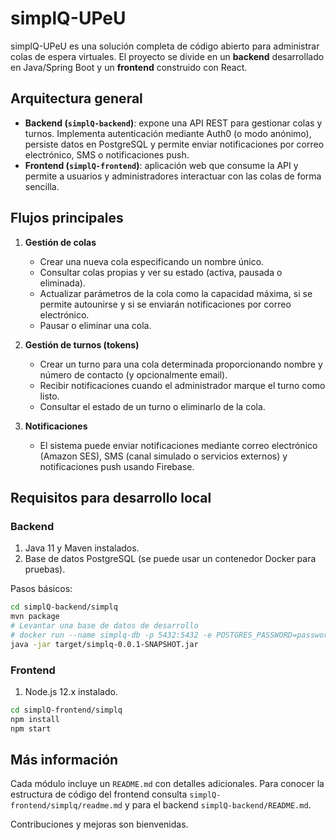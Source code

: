 # simplQ-UPeU

simplQ-UPeU es una solución completa de código abierto para administrar colas de espera virtuales. El proyecto se divide en un **backend** desarrollado en Java/Spring Boot y un **frontend** construido con React.

## Arquitectura general

- **Backend (`simplQ-backend`)**: expone una API REST para gestionar colas y turnos. Implementa autenticación mediante Auth0 (o modo anónimo), persiste datos en PostgreSQL y permite enviar notificaciones por correo electrónico, SMS o notificaciones push.
- **Frontend (`simplQ-frontend`)**: aplicación web que consume la API y permite a usuarios y administradores interactuar con las colas de forma sencilla.

## Flujos principales

1. **Gestión de colas**
   - Crear una nueva cola especificando un nombre único.
   - Consultar colas propias y ver su estado (activa, pausada o eliminada).
   - Actualizar parámetros de la cola como la capacidad máxima, si se permite autounirse y si se enviarán notificaciones por correo electrónico.
   - Pausar o eliminar una cola.

2. **Gestión de turnos (tokens)**
   - Crear un turno para una cola determinada proporcionando nombre y número de contacto (y opcionalmente email).
   - Recibir notificaciones cuando el administrador marque el turno como listo.
   - Consultar el estado de un turno o eliminarlo de la cola.

3. **Notificaciones**
   - El sistema puede enviar notificaciones mediante correo electrónico (Amazon SES), SMS (canal simulado o servicios externos) y notificaciones push usando Firebase.

## Requisitos para desarrollo local

### Backend

1. Java 11 y Maven instalados.
2. Base de datos PostgreSQL (se puede usar un contenedor Docker para pruebas).

Pasos básicos:

```bash
cd simplQ-backend/simplq
mvn package
# Levantar una base de datos de desarrollo
# docker run --name simplq-db -p 5432:5432 -e POSTGRES_PASSWORD=password -e POSTGRES_USER=admin -e POSTGRES_DB=simplq -d postgres
java -jar target/simplq-0.0.1-SNAPSHOT.jar
```

### Frontend

1. Node.js 12.x instalado.

```bash
cd simplQ-frontend/simplq
npm install
npm start
```

## Más información

Cada módulo incluye un `README.md` con detalles adicionales. Para conocer la estructura de código del frontend consulta `simplQ-frontend/simplq/readme.md` y para el backend `simplQ-backend/README.md`.

Contribuciones y mejoras son bienvenidas.
